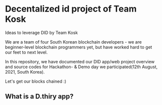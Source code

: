 # Decentalized id project of Team Kosk
Ideas to leverage DID by Team Kosk

We are a team of four South Korean blockchain developers - we are beginner-level blockchain programmers yet, but have worked hard to get our feet to next level. 

In this repository, we have documented our DID app/web project overview and source codes for Hackathon- & Demo day we participated(12th August, 2021, South Korea). 

Let's get our blocks chained :)

## What is a D.thiry app? 
